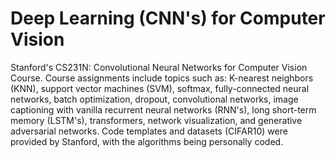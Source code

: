 # Deep Learning (CNN's) for Computer Vision
Stanford's CS231N: Convolutional Neural Networks for Computer Vision Course. Course assignments include topics such as: K-nearest neighbors (KNN), support vector machines (SVM), softmax, fully-connected neural networks, batch optimization, dropout, convolutional networks, image captioning with vanilla recurrent neural networks (RNN's), long short-term memory (LSTM's), transformers, network visualization, and generative adversarial networks. Code templates and datasets (CIFAR10) were provided by Stanford, with the algorithms being personally coded.
